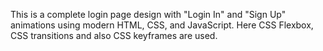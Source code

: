 This is a complete login page design with "Login In" and "Sign Up" animations using modern HTML, CSS, and JavaScript. Here CSS Flexbox, CSS transitions and also CSS keyframes are used. 

